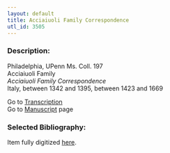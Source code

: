 ```yaml
---
layout: default
title: Acciaiuoli Family Correspondence
utl_id: 3505
---
```


###  Description:

Philadelphia, UPenn Ms. Coll. 197<br>
Acciaiuoli Family<br>
_Acciaiuoli Family Correspondence_<br>
Italy, between 1342 and 1395, between 1423 and 1669

Go to [Transcription](https://centerfordigitalhumanities.github.io/Newberry-Italian-paleography/transcriptions/305)<br>
Go to [Manuscript](https://centerfordigitalhumanities.github.io/Newberry-Italian-paleography/www/record.html?id=305) page 

###  Selected Bibliography:

Item fully digitized [here](http://hdl.library.upenn.edu/1017/d/medren/9924866373503681).

